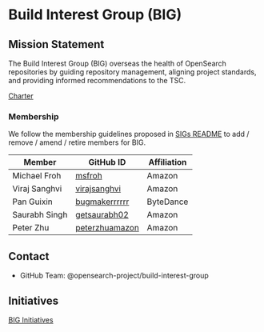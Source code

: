 # Build Interest Group (BIG)

## Mission Statement
The Build Interest Group (BIG) overseas the health of OpenSearch repositories by guiding repository management, aligning project standards, and providing informed recommendations to the TSC.

[Charter](./charter.md)

### Membership

We follow the membership guidelines proposed in [SIGs README](../README.md) to add / remove / amend / retire members for BIG.

| Member             | GitHub ID                                               | Affiliation |
| ------------------ | ------------------------------------------------------- | ----------- |
| Michael Froh       | [msfroh](https://github.com/msfroh)                     | Amazon      |
| Viraj Sanghvi      | [virajsanghvi](https://github.com/virajsanghvi)         | Amazon      |
| Pan Guixin         | [bugmakerrrrrr](https://github.com/bugmakerrrrrr)       | ByteDance   |
| Saurabh Singh      | [getsaurabh02](https://github.com/getsaurabh02)         | Amazon      |
| Peter Zhu          | [peterzhuamazon](https://github.com/peterzhuamazon)     | Amazon      |

## Contact
- GitHub Team: @opensearch-project/build-interest-group

## Initiatives
[BIG Initiatives](https://github.com/opensearch-project/.github/issues?q=state%3Aopen%20label%3Arepository-request)
